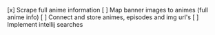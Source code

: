 [x] Scrape full anime information
[ ] Map banner images to animes (full anime info)
[ ] Connect and store animes, episodes and img url's
[ ] Implement intellij searches